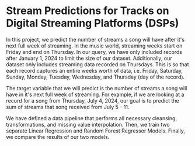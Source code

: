 # Stream Predictions for Tracks on Digital Streaming Platforms (DSPs)

In this project, we predict the number of streams a song will have after it's next full week of streaming. In the music world, streaming weeks start on Friday and end on Thursday. In our query, we have only included records after January 1, 2024 to limit the size of our dataset. Additionally, our dataset only includes streaming data recorded on Thursdays. This is so that each record captures an entire weeks worth of data, i.e. Friday, Saturday, Sunday, Monday, Tuesday, Wednesday, and Thursday (day of the record).

The target variable that we will predict is the number of streams a song will have in it's next full week of streaming. For example, if we are looking at a record for a song from Thursday, July 4, 2024, our goal is to predict the sum of streams that song received from July 5 - 11.

We have defined a data pipeline that performs all necessary cleansing, transformations, and missing value interpolation. Then, we train two separate Linear Regression and Random Forest Regressor Models. Finally, we compare the results of our two models.


